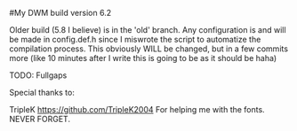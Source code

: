 #My DWM build version 6.2

Older build (5.8 I believe) is in the 'old' branch.
Any configuration is and will be made in config.def.h since I miswrote the script to automatize the compilation process.
This obviously WILL be changed, but in a few commits more (like 10 minutes after I write this is going to be as it should be haha)



TODO:
Fullgaps

Special thanks to:

TripleK https://github.com/TripleK2004
For helping me with the fonts. NEVER FORGET.
